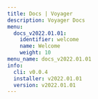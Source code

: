 ```yaml
---
title: Docs | Voyager
description: Voyager Docs
menu:
  docs_v2022.01.01:
    identifier: welcome
    name: Welcome
    weight: 10
menu_name: docs_v2022.01.01
info:
  cli: v0.0.4
  installer: v2022.01.01
  version: v2022.01.01
---
```


